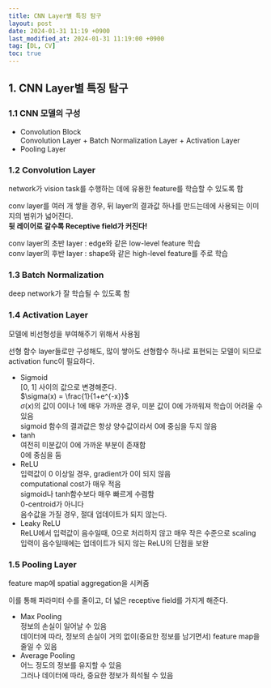 ```yaml
---
title: CNN Layer별 특징 탐구
layout: post
date: 2024-01-31 11:19 +0900
last_modified_at: 2024-01-31 11:19:00 +0900
tag: [DL, CV]
toc: true
---
```


## 1. CNN Layer별 특징 탐구

### 1.1 CNN 모델의 구성

- Convolution Block<br>
Convolution Layer + Batch Normalization Layer + Activation Layer
- Pooling Layer

### 1.2 Convolution Layer

network가 vision task를 수행하는 데에 유용한 feature를 학습할 수 있도록 함

conv layer를 여러 개 쌓을 경우, 뒤 layer의 결과값 하나를 만드는데에 사용되는 이미지의 범위가 넓어진다.<br>
**뒷 레이어로 갈수록 Receptive field가 커진다!**

conv layer의 초반 layer : edge와 같은 low-level feature 학습<br>
conv layer의 후반 layer : shape와 같은 high-level feature를 주로 학습


### 1.3 Batch Normalization

deep network가 잘 학습될 수 있도록 함



### 1.4 Activation Layer

모델에 비선형성을 부여해주기 위해서 사용됨

선형 함수 layer들로만 구성해도, 많이 쌓아도 선형함수 하나로 표현되는 모델이 되므로 activation func이 필요하다.

- Sigmoid<br>
[0, 1] 사이의 값으로 변경해준다.<br>
$\sigma(x) = \frac{1}{1+e^{-x}}$<br>
$\sigma(x)$의 값이 0이나 1에 매우 가까운 경우, 미분 값이 0에 가까워져 학습이 어려울 수 있음<br>
sigmoid 함수의 결과값은 항상 양수값이라서 0에 중심을 두지 않음
- tanh<br>
여전히 미분값이 0에 가까운 부분이 존재함<br>
0에 중심을 둠
- ReLU<br>
입력값이 0 이상일 경우, gradient가 0이 되지 않음<br>
computational cost가 매우 적음<br>
sigmoid나 tanh함수보다 매우 빠르게 수렴함<br>
0-centroid가 아니다<br>
음수값을 가질 경우, 절대 업데이트가 되지 않는다.
- Leaky ReLU<br>
ReLU에서 입력값이 음수일때, 0으로 처리하지 않고 매우 작은 수준으로 scaling<br>
입력이 음수일때에는 업데이트가 되지 않는 ReLU의 단점을 보완

### 1.5 Pooling Layer

feature map에 spatial aggregation을 시켜줌

이를 통해 파라미터 수를 줄이고, 더 넓은 receptive field를 가지게 해준다.

- Max Pooling<br>
정보의 손실이 일어날 수 있음<br>
데이터에 따라, 정보의 손실이 거의 없이(중요한 정보를 남기면서) feature map을 줄일 수 있음
- Average Pooling<br>
어느 정도의 정보를 유지할 수 있음<br>
그러나 데이터에 따라, 중요한 정보가 희석될 수 있음